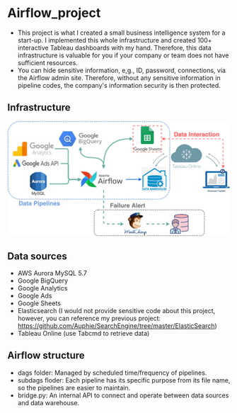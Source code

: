 # Airflow_project
- This project is what I created a small business intelligence system for a start-up. I implemented this whole infrastructure and created 100+ interactive Tableau dashboards with my hand. Therefore, this data infrastructure is valuable for you if your company or team does not have sufficient resources.
- You can hide sensitive information, e,g., ID, password, connections, via the Airflow admin site. Therefore, without any sensitive information in pipeline codes, the company's information security is then protected.


## Infrastructure
![flow chart](https://github.com/Auphie/Airflow_project/blob/main/architecture.png)


## Data sources
- AWS Aurora MySQL 5.7
- Google BigQuery
- Google Analytics
- Google Ads
- Google Sheets
- Elasticsearch (I would not provide sensitive code about this project, however, you can reference my previous project: https://github.com/Auphie/SearchEngine/tree/master/ElasticSearch)
- Tableau Online (use Tabcmd to retrieve data)


## Airflow structure
* dags folder: Managed by scheduled time/frequency of pipelines.
* subdags floder: Each pipeline has its specific purpose from its file name, so the pipelines are easier to maintain.
* bridge.py: An internal API to connect and operate between data sources and data warehouse.
